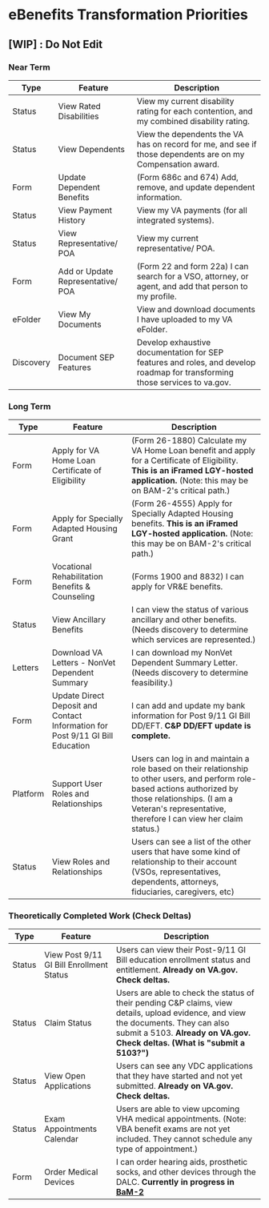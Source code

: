 # eBenefits Transformation Priorities

## [WIP] : Do Not Edit

### Near Term

| Type | Feature | Description |
| ---- | ------- | ----------- |
| Status | View Rated Disabilities | View my current disability rating for each contention, and my combined disability rating. |
| Status | View Dependents | View the dependents the VA has on record for me, and see if those dependents are on my Compensation award. |
| Form | Update Dependent Benefits | (Form 686c and 674) Add, remove, and update dependent information. |
| Status | View Payment History | View my VA payments (for all integrated systems). |
| Status | View Representative/ POA | View my current representative/ POA. |
| Form | Add or Update Representative/ POA | (Form 22 and form 22a) I can search for a VSO, attorney, or agent, and add that person to my profile. |
| eFolder | View My Documents | View and download documents I have uploaded to my VA eFolder. |
| Discovery | Document SEP Features | Develop exhaustive documentation for SEP features and roles, and develop roadmap for transforming those services to va.gov. |

### Long Term

| Type | Feature | Description |
| ---- | ------- | ----------- |
| Form | Apply for VA Home Loan Certificate of Eligibility | (Form 26-1880) Calculate my VA Home Loan benefit and apply for a Certificate of Eligibility. **This is an iFramed LGY-hosted application.** (Note: this may be on BAM-2's critical path.) |
| Form | Apply for Specially Adapted Housing Grant | (Form 26-4555) Apply for Specially Adapted Housing benefits. **This is an iFramed LGY-hosted application.** (Note: this may be on BAM-2's critical path.) |
| Form | Vocational Rehabilitation Benefits & Counseling | (Forms 1900 and 8832) I can apply for VR&E benefits. |
| Status | View Ancillary Benefits | I can view the status of various ancillary and other benefits. (Needs discovery to determine which services are represented.) |
| Letters | Download VA Letters - NonVet Dependent Summary | I can download my NonVet Dependent Summary Letter. (Needs discovery to determine feasibility.) |
| Form | Update Direct Deposit and Contact Information for Post 9/11 GI Bill Education | I can add and update my bank information for Post 9/11 GI Bill DD/EFT. **C&P DD/EFT update is complete.** |
| Platform | Support User Roles and Relationships | Users can log in and maintain a role based on their relationship to other users, and perform role-based actions authorized by those relationships. (I am a Veteran's representative, therefore I can view her claim status.) |
| Status | View Roles and Relationships | Users can see a list of the other users that have some kind of relationship to their account (VSOs, representatives, dependents, attorneys, fiduciaries, caregivers, etc) |

### Theoretically Completed Work (Check Deltas)

| Type | Feature | Description |
| ---- | ------- | ----------- |
| Status | View Post 9/11 GI Bill Enrollment Status | Users can view their Post-9/11 GI Bill education enrollment status and entitlement. **Already on VA.gov. Check deltas.** |
| Status | Claim Status | Users are able to check the status of their pending C&P claims, view details, upload evidence, and view the documents. They can also submit a 5103. **Already on VA.gov. Check deltas. (What is "submit a 5103?")** |
| Status | View Open Applications | Users can see any VDC applications that they have started and not yet submitted. **Already on VA.gov. Check deltas.** |
| Status | Exam Appointments Calendar | Users are able to view upcoming VHA medical appointments. (Note: VBA benefit exams are not yet included. They cannot schedule any type of appointment.) |
| Form | Order Medical Devices | I can order hearing aids, prosthetic socks, and other devices through the DALC. **Currently in progress in [BaM-2](https://github.com/department-of-veterans-affairs/va.gov-team/tree/master/teams/vsa/teams/benefits-memorials-2)** |
